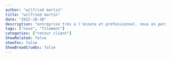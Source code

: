 ```yaml
---
author: "wilfried martin"
title: "wilfried martin"
date: "2022-10-30"
description: "entreprise très a l'écoute et professionnel. nous on permis de nous développer plus rapidemen"
tags: ["nous", "filament"]
categories: ["retour client"]
ShowRelated: false
showToc: false
ShowBreadCrumbs: false
---
```

